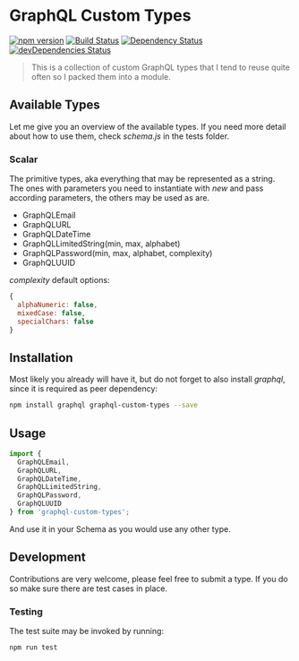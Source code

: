 # GraphQL Custom Types
[![npm version](https://badge.fury.io/js/graphql-custom-types.svg)](https://badge.fury.io/js/graphql-custom-types) [![Build Status](https://secure.travis-ci.org/stylesuxx/graphql-custom-types.png?branch=master)](https://travis-ci.org/stylesuxx/graphql-custom-types) [![Dependency Status](https://david-dm.org/stylesuxx/graphql-custom-types.svg)](https://david-dm.org/stylesuxx/graphql-custom-types) [![devDependencies Status](https://david-dm.org/stylesuxx/graphql-custom-types/dev-status.svg)](https://david-dm.org/stylesuxx/graphql-custom-types?type=dev)

> This is a collection of custom GraphQL types that I tend to reuse quite often so I packed them into a module.

## Available Types
Let me give you an overview of the available types. If you need more detail about how to use them, check *schema.js* in the tests folder.

### Scalar
The primitive types, aka everything that may be represented as a string. The ones with parameters you need to instantiate with *new* and pass according parameters, the others may be used as are.

* GraphQLEmail
* GraphQLURL
* GraphQLDateTime
* GraphQLLimitedString(min, max, alphabet)
* GraphQLPassword(min, max, alphabet, complexity)
* GraphQLUUID

*complexity* default options:
```JavaScript
{
  alphaNumeric: false,
  mixedCase: false,
  specialChars: false
}
```

## Installation
Most likely you already will have it, but do not forget to also install *graphql*, since it is required as peer dependency:
```Bash
npm install graphql graphql-custom-types --save
```

## Usage
```JavaScript
import {
  GraphQLEmail,
  GraphQLURL,
  GraphQLDateTime,
  GraphQLLimitedString,
  GraphQLPassword,
  GraphQLUUID
} from 'graphql-custom-types';
```

And use it in your Schema as you would use any other type.

## Development
Contributions are very welcome, please feel free to submit a type. If you do so make sure there are test cases in place.

### Testing
The test suite may be invoked by running:
```Bash
npm run test
```
